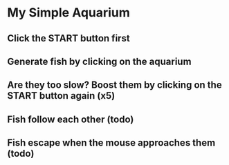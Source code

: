 # My Simple Aquarium

## Click the START button first
## Generate fish by clicking on the aquarium
## Are they too slow? Boost them by clicking on the START button again (x5)
## Fish follow each other (todo)
## Fish escape when the mouse approaches them (todo)
